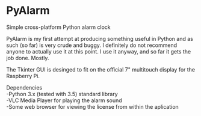# PyAlarm
Simple cross-platform Python alarm clock

PyAlarm is my first attempt at producing something useful in Python and as such (so far) is very crude and buggy.
I definitely do not recommend anyone to actually use it at this point. I use it anyway, and so far it gets the job done. Mostly.

The Tkinter GUI is desinged to fit on the official 7" multitouch display for the Raspberry Pi.

Dependencies<br>
-Python 3.x (tested with 3.5) standard library<br>
-VLC Media Player for playing the alarm sound<br>
-Some web browser for viewing the license from within the aplication<br>
